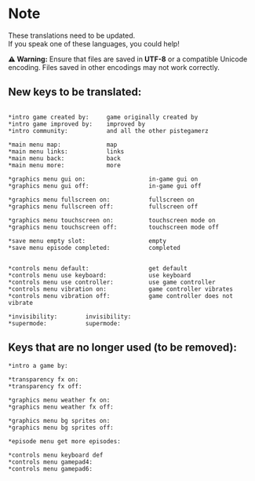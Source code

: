 
# Note
These translations need to be updated. \
If you speak one of these languages, you could help!


**⚠️ Warning:** Ensure that files are saved in **UTF-8** or a compatible Unicode encoding. Files saved in other encodings may not work correctly.

## New keys to be translated:

```

*intro game created by:     game originally created by
*intro game improved by:    improved by
*intro community:           and all the other pistegamerz

*main menu map:             map
*main menu links:           links
*main menu back:            back
*main menu more:            more

*graphics menu gui on:                  in-game gui on
*graphics menu gui off:                 in-game gui off

*graphics menu fullscreen on:           fullscreen on
*graphics menu fullscreen off:          fullscreen off

*graphics menu touchscreen on:          touchscreen mode on
*graphics menu touchscreen off:         touchscreen mode off

*save menu empty slot:                  empty
*save menu episode completed:           completed


*controls menu default:                 get default
*controls menu use keyboard:            use keyboard
*controls menu use controller:          use game controller
*controls menu vibration on:            game controller vibrates
*controls menu vibration off:           game controller does not vibrate

*invisibility:        invisibility:
*supermode:           supermode:
```

## Keys that are no longer used (to be removed):

```
*intro a game by:

*transparency fx on:
*transparency fx off:

*graphics menu weather fx on:
*graphics menu weather fx off:

*graphics menu bg sprites on:
*graphics menu bg sprites off:

*episode menu get more episodes:

*controls menu keyboard def
*controls menu gamepad4:
*controls menu gamepad6:

```